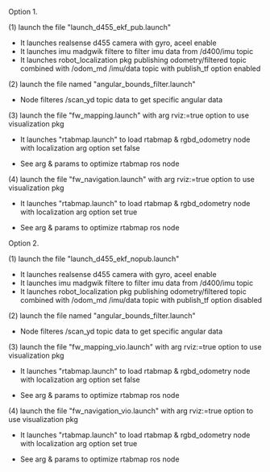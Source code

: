 Option 1.

(1) launch the file "launch_d455_ekf_pub.launch"
  - It launches realsense d455 camera with gyro, aceel enable
  - It launches imu madgwik filtere to filter imu data from /d400/imu topic
  - It launches robot_localization pkg publishing odometry/filtered topic combined with /odom_md /imu/data topic with publish_tf option enabled

(2) launch the file named "angular_bounds_filter.launch"
  - Node filteres /scan_yd topic data to get specific angular data

(3) launch the file "fw_mapping.launch" with arg rviz:=true option to use visualization pkg
  - It launches "rtabmap.launch" to load rtabmap & rgbd_odometry node with localization arg option set false
  * See arg & params to optimize rtabmap ros node

(4) launch the file "fw_navigation.launch" with arg rviz:=true option to use visualization pkg
  - It launches "rtabmap.launch" to load rtabmap & rgbd_odometry node with localization arg option set true
  * See arg & params to optimize rtabmap ros node

Option 2.


(1) launch the file "launch_d455_ekf_nopub.launch"
  - It launches realsense d455 camera with gyro, aceel enable
  - It launches imu madgwik filtere to filter imu data from /d400/imu topic
  - It launches robot_localization pkg publishing odometry/filtered topic combined with /odom_md /imu/data topic with publish_tf option disabled

(2) launch the file named "angular_bounds_filter.launch"
  - Node filteres /scan_yd topic data to get specific angular data

(3) launch the file "fw_mapping_vio.launch" with arg rviz:=true option to use visualization pkg
  - It launches "rtabmap.launch" to load rtabmap & rgbd_odometry node with localization arg option set false
  * See arg & params to optimize rtabmap ros node

(4) launch the file "fw_navigation_vio.launch" with arg rviz:=true option to use visualization pkg
  - It launches "rtabmap.launch" to load rtabmap & rgbd_odometry node with localization arg option set true
  * See arg & params to optimize rtabmap ros node

